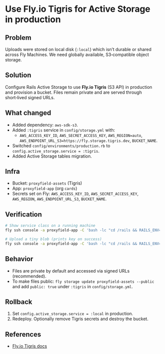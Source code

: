 # Use Fly.io Tigris for Active Storage in production

## Problem
Uploads were stored on local disk (`:local`) which isn’t durable or shared across Fly Machines. We need globally available, S3‑compatible object storage.

## Solution
Configure Rails Active Storage to use **Fly.io Tigris** (S3 API) in production and provision a bucket. Files remain private and are served through short‑lived signed URLs.

## What changed
- Added dependency: `aws-sdk-s3`.
- Added `:tigris` service in `config/storage.yml` with:
  - `AWS_ACCESS_KEY_ID`, `AWS_SECRET_ACCESS_KEY`, `AWS_REGION=auto`, `AWS_ENDPOINT_URL_S3=https://fly.storage.tigris.dev`, `BUCKET_NAME`.
- Switched `config/environments/production.rb` to `config.active_storage.service = :tigris`.
- Added Active Storage tables migration.

## Infra
- Bucket: `proxyfield-assets` (Tigris)
- App: `proxyfield-app` (org `cards`)
- Secrets set on Fly: `AWS_ACCESS_KEY_ID`, `AWS_SECRET_ACCESS_KEY`, `AWS_REGION`, `AWS_ENDPOINT_URL_S3`, `BUCKET_NAME`.

## Verification
```bash
# Show service class on a running machine
fly ssh console -a proxyfield-app -C 'bash -lc "cd /rails && RAILS_ENV=production ./bin/rails runner \"puts ActiveStorage::Blob.service.class.name\""'

# Upload a tiny blob (prints key on success)
fly ssh console -a proxyfield-app -C 'bash -lc "cd /rails && RAILS_ENV=production ./bin/rails runner \"require \"stringio\"; io=StringIO.new(\"hello tigris\"); b=ActiveStorage::Blob.create_and_upload!(io: io, filename: \"health.txt\", content_type: \"text/plain\"); puts b.key\""'
```

## Behavior
- Files are private by default and accessed via signed URLs (recommended).
- To make files public: `fly storage update proxyfield-assets --public` and add `public: true` under `:tigris` in `config/storage.yml`.

## Rollback
1) Set `config.active_storage.service = :local` in production.
2) Redeploy. Optionally remove Tigris secrets and destroy the bucket.

## References
- [Fly.io Tigris docs](https://fly.io/docs/reference/tigris/)
